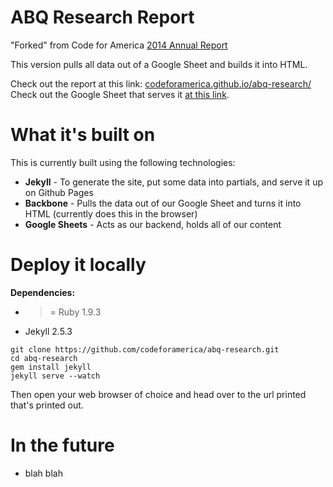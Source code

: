 ABQ Research Report
=======

"Forked" from Code for America [2014 Annual Report](https://github.com/codeforamerica/annual)

This version pulls all data out of a Google Sheet and builds it into HTML.

Check out the report at this link: [codeforamerica.github.io/abq-research/](http://codeforamerica.github.io/abq-research/)
Check out the Google Sheet that serves it [at this link](https://docs.google.com/a/codeforamerica.org/spreadsheets/d/1ATAq4IxDoMZfUjSW8BOQCAGXRiACbO-E3OmpLOHLWAY/edit#gid=179182240).

# What it's built on

This is currently built using the following technologies:
* **Jekyll** - To generate the site, put some data into partials, and serve it up on Github Pages
* **Backbone** - Pulls the data out of our Google Sheet and turns it into HTML (currently does this in the browser)
* **Google Sheets** - Acts as our backend, holds all of our content

# Deploy it locally

**Dependencies:**
* >= Ruby 1.9.3
* Jekyll 2.5.3

```
git clone https://github.com/codeforamerica/abq-research.git
cd abq-research
gem install jekyll
jekyll serve --watch
```

Then open your web browser of choice and head over to the url printed that's printed out.

# In the future

* blah blah
